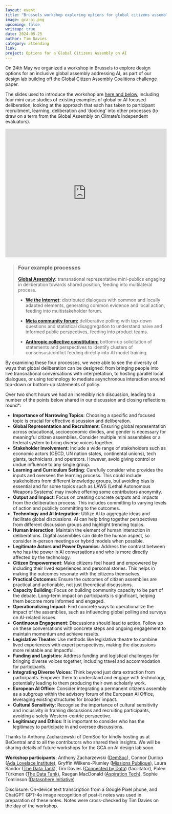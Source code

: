 ```yaml
---
layout: event
title: "Brussels workshop exploring options for global citizens assembly on AI"
image: gca-ai.png
upcoming: false
writeup: true
date: 2024-05-25
author: Tim Davies
category: attending
link: 
project: Options for a Global Citizens Assembly on AI
---
```


On 24th May we organized a workshop in Brussels to explore design options for an inclusive global assembly addressing AI, as part of our design lab building off the Global Citizen Assembly Coalitions challenge paper. 

<!--more-->

The slides used to introduce the workshop are [here and below](https://docs.google.com/presentation/d/1zn_5h2IGdUogYT0AcjvqaVxw8AfIqPYBJwucsDtFkkY/edit#slide=id.p), including four mini case studies of existing examples of global or AI focused deliberation, looking at the approach that each has taken to participant recruitment, learning, deliberation and ‘docking’ into other processes (to draw on a term from the Global Assembly on Climate’s independent evaluators). 

<iframe src="https://docs.google.com/presentation/d/e/2PACX-1vRl7hhKxpWcsU5wxQB4A3JkbaX8qQpGuLSZJPhPPzmwbxDInj_lV-2qSh_Y5v5W2w_scSjKqN3Wp7li/embed?start=false&loop=false&delayms=3000" frameborder="0" width="100%" height="400" allowfullscreen="true" mozallowfullscreen="true" webkitallowfullscreen="true"></iframe>

> ### Four example processes
>
> **[Global Assembly](https://globalassembly.org/):** transnational representative mini-publics engaging in deliberation towards shared position, feeding into multilateral process. 
>
> * **[We the internet](https://missionspubliques.org/pf/we-the-internet-global-citizens-dialogue-on-the-future-of-internet/):** distributed dialogues with common and locally adapted elements, generating common evidence and local action, feeding into multistakeholder forum.
>
> * **[Meta community forum:](https://cddrl.fsi.stanford.edu/publication/meta-community-forum-results-analysis)** deliberative polling with top-down questions and statistical disaggregation to understand naive and informed public perspectives, feeding into product teams.
> 
> * **[Anthropic collective constitution:](https://www.anthropic.com/news/collective-constitutional-ai-aligning-a-language-model-with-public-input)** bottom-up solicitation of statements and perspectives to identify clusters of consensus/conflict feeding directly into AI model training. 

By examining these four processes, we were able to see the diversity of ways that global deliberation can be designed: from bringing people into live transnational conversations with interpretation, to hosting parallel local dialogues, or using technology to mediate asynchronous interaction around top-down or bottom-up statements of policy. 

Over two short hours we had an incredibly rich discussion, leading to a number of the points below shared in our discussion and closing reflections round*: 

* **Importance of Narrowing Topics**: Choosing a specific and focused topic is crucial for effective discussion and deliberation.
* **Global Representation and Recruitment**: Ensuring global representation across educational, socioeconomic divides, and gender is necessary for meaningful citizen assemblies. Consider multiple mini assemblies or a federal system to bring diverse voices together.
* **Stakeholder Involvement**: Include a wide range of stakeholders such as economic actors (OECD, UN nation states, continental unions), tech giants, technicians, and operators. However, avoid giving control or undue influence to any single group.
* **Learning and Curriculum Setting**: Carefully consider who provides the inputs and oversees the learning process. This could include stakeholders from different knowledge groups, but avoiding bias is essential and for some topics such as LAWS (Lethal Autonomous Weapons Systems) may involve offering some contributors anonymity.
* **Output and Impact**: Focus on creating concrete outputs and impacts from the deliberation process. This includes committing to varying levels of action and publicly committing to the outcomes.
* **Technology and AI Integration**: Utilize AI to aggregate ideas and facilitate global discussions. AI can help bring together perspectives from different discussion groups and highlight trending topics.
* **Human Interaction**: Maintain the element of human interaction in deliberations. Digital assemblies can dilute the human aspect, so consider in-person meetings or hybrid models when possible.
* **Legitimate Actors and Power Dynamics**: Address the contrast between who has the power in AI conversations and who is more directly affected by the technology.
* **Citizen Empowerment**: Make citizens feel heard and empowered by including their lived experiences and personal stories. This helps in making the outcomes resonate with the citizens themselves.
* **Practical Outcomes**: Ensure the outcomes of citizen assemblies are practical and actionable, not just theoretical discussions.
* **Capacity Building**: Focus on building community capacity to be part of the debate. Long-term impact on participants is significant, helping them become more informed and engaged.
* **Operationalizing Impact**: Find concrete ways to operationalize the impact of the assemblies, such as influencing global polling and surveys on AI-related issues.
* **Continuous Engagement**: Discussions should lead to action. Follow up on these conversations with concrete steps and ongoing engagement to maintain momentum and achieve results.
* **Legislative Theatre**: Use methods like legislative theatre to combine lived experiences with expert perspectives, making the discussions more relatable and impactful.
* **Funding and Logistics**: Address funding and logistical challenges for bringing diverse voices together, including travel and accommodation for participants.
* **Integrating Diverse Voices**: Think beyond just data extraction from participants. Empower them to understand and engage with technology, potentially leading to them producing their own scholarly work.
* **European AI Office**: Consider integrating a permanent citizens assembly as a subgroup within the advisory forum of the European AI Office, leveraging existing structures for broader impact.
* **Cultural Sensitivity**: Recognise the importance of cultural sensitivity and inclusivity in framing discussions and recruiting participants, avoiding a solely Western-centric perspective.
* **Legitimacy and Ethics**: It is important to consider who has the legitimacy to participate in and oversee discussions.

Thanks to Anthony Zacharzewski of DemSoc for kindly hosting as at BeCentral and to all the contributors who shared their insights. We will be sharing details of future workshops for the GCA on AI design lab soon. 

**Workshop participants**: Anthony Zacharzewski ([DemSoc](https://www.demsoc.org)), Connor Dunlop ([Ada Lovelace Institute](https://www.adalovelaceinstitute.org)), Gryffin Wilkens-Plumley ([Missions Publique](https://missionspubliques.org)), Laura Sandor ([The Data Tank](https://thedatatank.org)), Tim Davies ([Connected by Data](https://connectedbydata.org)) (facilitator), Polen Türkmen ([The Data Tank](https://thedatatank.org)), Raegan MacDonald ([Aspiration Tech](https://aspirationtech.org)), Sophie Tomlinson ([Datasphere Initiative](https://www.thedatasphere.org))

Disclosure: On-device text transcription from a Google Pixel phone, and ChatGPT GPT-4o image recognition of post-it notes was used in preparation of these notes. Notes were cross-checked by Tim Davies on the day of the workshop.
